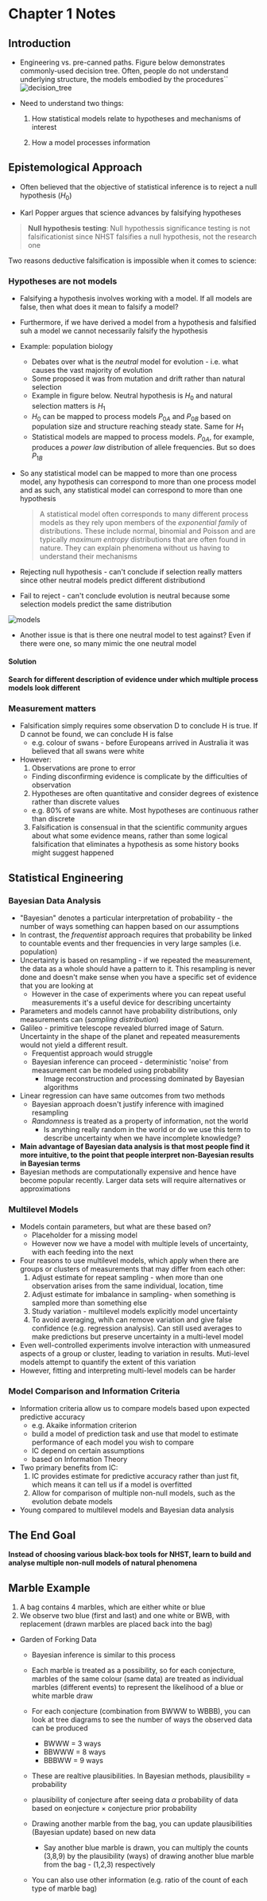 # Chapter 1 Notes

## Introduction
- Engineering vs. pre-canned paths. Figure below demonstrates commonly-used decision tree. Often, people do not understand underlying structure, the models embodied by the procedures``
  ![decision_tree](../attachments/decision_tree.png)

- Need to understand two things:
  
  1. How statistical models relate to hypotheses and mechanisms of interest

  2. How a model processes information

## Epistemological Approach

- Often believed that the objective of statistical inference is to reject a null hypothesis ($H_0$)

- Karl Popper argues that science advances by falsifying hypotheses

> **Null hypothesis testing**: Null hypothessis significance testing is not falsificationist since NHST falsifies a null hypothesis, not the research one

Two reasons deductive falsification is impossible when it comes to science:

### Hypotheses are not models
  - Falsifying a hypothesis involves working with a model. If all models are false, then what does it mean to falsify a model?
  - Furthermore, if we have derived a model from a hypothesis and falsified suh a model we cannot necessarily falsify the hypothesis
  - Example: population biology
    - Debates over what is the *neutral* model for evolution - i.e. what causes the vast majority of evolution
    - Some proposed it was from mutation and drift rather than natural selection
    - Example in figure below. Neutral hypothesis is $H_0$ and natural selection matters is $H_1$
    - $H_0$ can be mapped to process models $P_{0A}$ and $P_{0B}$ based on population size and structure reaching steady state. Same for $H_1$
    - Statistical models are mapped to process models. $P_{0A}$, for example, produces a *power law* distribution of allele frequencies. But so does $P_{1B}$
  
  - So any statistical model can be mapped to more than one process model, any hypothesis can correspond to more than one process model and as such, any statistical model can correspond to more than one hypothesis

    >A statistical model often corresponds to many different process models as they rely upon members of the *exponential family* of distributions. These include normal, binomial and Poisson and are typically *maximum entropy* distributions that are often found in nature. They can explain phenomena without us having to understand their mechanisms

  - Rejecting null hypothesis - can't conclude if selection really matters since other neutral models predict different distributiond

  - Fail to reject - can't conclude evolution is neutral because some selection models predict the same distribution

  ![models](../attachments/hypotheses_and_models.png)

  - Another issue is that is there one neutral model to test against? Even if there were one, so many mimic the one neutral model

  #### Solution
  **Search for different description of evidence under which multiple process models look different**

  ### Measurement matters

  - Falsification simply requires some observation D to conclude H is true. If D cannot be found, we can conclude H is false
    - e.g. colour of swans - before Europeans arrived in Australia it was believed that all swans were white
  - However:
    1. Observations are prone to error
      - Finding disconfirming evidence is complicate by the difficulties of observation
    2. Hypotheses are often quantitative and consider degrees of existence rather than discrete values
      - e.g. 80% of swans are white. Most hypotheses are continuous rather than discrete
    3. Falsification is consensual in that the scientific community argues about what some evidence means, rather than some logical falsification that eliminates a hypothesis as some history books might suggest happened

  ## Statistical Engineering

  ### Bayesian Data Analysis
  - "Bayesian" denotes a particular interpretation of probability - the number of ways something can happen based on our assumptions
  - In contrast, the *frequentist* approach requires that probability be linked to countable events and ther frequencies in very large samples (i.e. population)
  - Uncertainty is based on resampling - if we repeated the measurement, the data as a whole should have a pattern to it. This resampling is never done and doesn't make sense when you have a specific set of evidence that you are looking at
    - However in the case of experiments where you can repeat useful measurements it's a useful device for describing uncertainty
  - Parameters and models cannot have probability distributions, only measurements can (*sampling distribution*)
  - Galileo - primitive telescope revealed blurred image of Saturn. Uncertainty in the shape of the planet and repeated measurements would not yield a different result. 
    - Frequentist approach would struggle
    - Bayesian inference can proceed - deterministic 'noise' from measurement can be modeled using probability
      - Image reconstruction and processing dominated by Bayesian algorithms
  - Linear regression can have same outcomes from two methods
    - Bayesian approach doesn't justify inference with imagined resampling
    - *Randomness* is treated as a property of information, not the world
      - Is anything really random in the world or do we use this term to describe uncertainty when we have incomplete knowledge?
  - **Main advantage of Bayesian data analysis is that most people find it more intuitive, to the point that people interpret non-Bayesian results in Bayesian terms**
  - Bayesian methods are computationally expensive and hence have become popular recently. Larger data sets will require alternatives or approximations

  ### Multilevel Models
  - Models contain parameters, but what are these based on?
    - Placeholder for a missing model
    - However now we have a model with multiple levels of uncertainty, with each feeding into the next
  - Four reasons to use multilevel models, which apply when there are groups or clusters of measurements that may differ from each other:
    1. Adjust estimate for repeat sampling - when more than one observation arises from the same individual, location, time
    2. Adjust estimate for imbalance in sampling- when something is sampled more than something else
    3. Study variation - multilevel models explicitly model uncertainty
    4. To avoid averaging, whih can remove variation and give false confidence (e.g. regression analysis). Can still used averages to make predictions but preserve uncertainty in a multi-level model 
  - Even well-controlled experiments involve interaction with unmeasured aspects of a group or cluster, leading to variation in results. Muti-level models attempt to quantify the extent of this variation
  - However, fitting and interpreting multi-level models can be harder

  ### Model Comparison and Information Criteria
  - Information criteria allow us to compare models based upon expected predictive accuracy
    - e.g. Akaike information criterion
    - build a model of prediction task and use that model to estimate performance of each model you wish to compare
    - IC depend on certain assumptions
    - based on Information Theory
  - Two primary benefits from IC:
    1. IC provides estimate for predictive accuracy rather than just fit, which means it can tell us if a model is overfitted
    2.  Allow for comparison of multiple non-null models, such as the evolution debate models
  - Young compared to multilevel models and Bayesian data analysis

  ## The End Goal
  **Instead of choosing various black-box tools for NHST, learn to build and analyse multiple non-null models of natural phenomena**

  ## Marble Example

  1. A bag contains 4 marbles, which are either white or blue
  2. We observe two blue (first and last) and one white or BWB, with replacement (drawn marbles are placed back into the bag)

  - Garden of Forking Data
    - Bayesian inference is similar to this process
    - Each marble is treated as a possibility, so for each conjecture, marbles of the same colour (same data) are treated as individual marbles (different events) to represent the likelihood of a blue or white marble draw
    - For each conjecture (combination from BWWW to WBBB), you can look at tree diagrams to see the number of ways the observed data can be produced
      - BWWW = 3 ways
      - BBWWW = 8 ways
      - BBBWW = 9 ways
    - These are realtive plausibilities. In Bayesian methods, plausibility = probability
    - plausibility of conjecture after seeing data $\alpha$ probability of data based on eonjecture $\times$ conjecture prior probability
    
    - Drawing another marble from the bag, you can update plausibilities (Bayesian update) based on new data
      - Say another blue marble is drawn, you can multiply the counts (3,8,9) by the plausibility (ways) of drawing another blue marble from the bag - (1,2,3) respectively
    - You can also use other information (e.g. ratio of the count of each type of marble bag)
